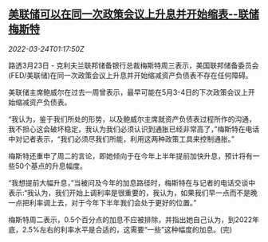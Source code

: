<!--1648085463000-->
[美联储可以在同一次政策会议上升息并开始缩表--联储梅斯特](https://cn.reuters.com/article/fed-regional-head-policy-outlook-0323-we-idCNKCS2LL03C)
------

<div><i>2022-03-24T01:17:50Z</i></div><p>路透3月23日 - 克利夫兰联邦储备银行总裁梅斯特周三表示，美国联邦储备委员会(FED/美联储)在同一次政策会议上升息并开始缩减资产负债表不存在任何障碍。</p><p>美联储主席鲍威尔在过去一周曾表示，最早可能在5月3-4日的下次政策会议上开始缩减资产负债表。</p><p>“我认为，鉴于我们所处的形势，以及鲍威尔主席就资产负债表过程所作的沟通，我不担心这会破坏稳定，我认为我们必须认识到通胀已经非常高了，”梅斯特在电话中对记者表示，“我们必须尽我们所能，利用这两种政策工具来控制通胀。”</p><p>梅斯特还重申了周二的言论，即她倾向于在今年上半年提前加快升息，预计将有一些50个基点的升息幅度。</p><p>“我想提前大幅升息，”当被问及今年的加息路径时，梅斯特在与记者的电话交谈中表示:“我认为，我们开始上调利率是很重要的，我认为，如果我们早一点而不是晚一点把利率调上去，对于今年下半年我们会处于更好的位置。”</p><p>梅斯特周二表示，0.5个百分点的加息不应被排除，并指出她自己认为，到2022年底，2.5%左右的利率水平是合适的，这需要“一些”这种幅度的加息。(完)</p>
